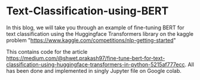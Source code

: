 # Text-Classification-using-BERT

In this blog, we will take you through an example of fine-tuning BERT for text classification using the Huggingface Transformers library on the kaggle problem "https://www.kaggle.com/competitions/nlp-getting-started"

This contains code for the article https://medium.com/@shwet.prakash97/fine-tune-bert-for-text-classification-using-huggingface-transformers-in-python-5215af777ecc. All has been done and implemented in singly Jupyter file on Google colab.
